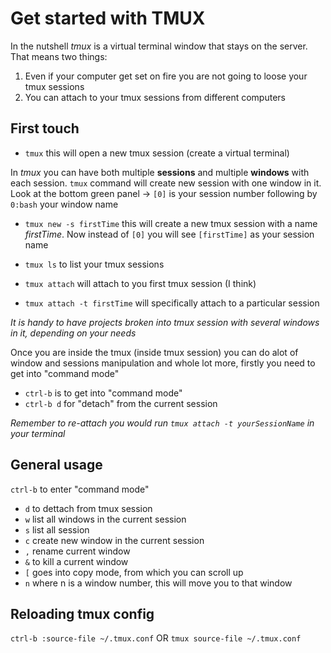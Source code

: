 # Get started with TMUX

In the nutshell _tmux_ is a virtual terminal window that stays on the server. That means two things:

1. Even if your computer get set on fire you are not going to loose your tmux sessions
2. You can attach to your tmux sessions from different computers

## First touch

- `tmux` this will open a new tmux session (create a virtual terminal)

In _tmux_ you can have both multiple __sessions__ and multiple __windows__ with each session. `tmux` command
will create new session with one window in it. Look at the bottom green panel -> `[0]` is your session number
following by `0:bash` your window name

- `tmux new -s firstTime`  this will create a new tmux session with a name _firstTime_. Now instead of `[0]`
you will see `[firstTime]` as your session name

- `tmux ls` to list your tmux sessions
- `tmux attach` will attach to you first tmux session (I think)
- `tmux attach -t firstTime` will specifically attach to a particular session 

_It is handy to have projects broken into tmux session with several windows in it, depending on your needs_

Once you are inside the tmux (inside tmux session) you can do alot of window and sessions manipulation and
whole lot more, firstly you need to get into "command mode"

- `ctrl-b` is to get into "command mode" 
- `ctrl-b d` for "detach" from the current session

_Remember to re-attach you would run `tmux attach -t yourSessionName` in your terminal_

## General usage

`ctrl-b` to enter "command mode"

- `d` to dettach from tmux session
- `w` list all windows in the current session
- `s` list all session
- `c` create new window in the current session
- `,` rename current window
- `&` to kill a current window
- `[` goes into copy mode, from which you can scroll up
- `n` where n is a window number, this will move you to that window
 
## Reloading tmux config

`ctrl-b :source-file ~/.tmux.conf` 
OR
`tmux source-file ~/.tmux.conf`
